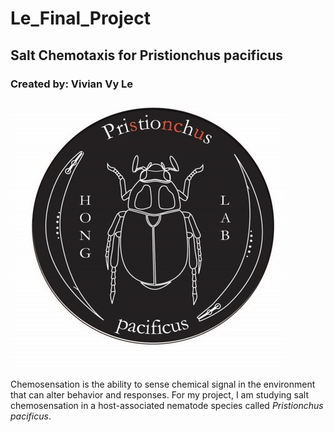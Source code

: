 # Le_Final_Project
## Salt Chemotaxis for Pristionchus pacificus
### Created by: Vivian Vy Le 

![Hong Lab Logo](https://github.com/Biol551-CSUN/Le_Final_Project/blob/main/Photos/hong_lab_logo.jpg)

Chemosensation is the ability to sense chemical signal in the environment that can alter behavior and responses. For my project, I am studying salt chemosensation in a host-associated nematode species called _Pristionchus pacificus_.